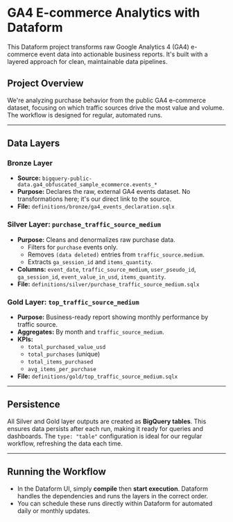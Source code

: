 # GA4 E-commerce Analytics with Dataform

This Dataform project transforms raw Google Analytics 4 (GA4) e-commerce event data into actionable business reports. It's built with a layered approach for clean, maintainable data pipelines.

## Project Overview

We're analyzing purchase behavior from the public GA4 e-commerce dataset, focusing on which traffic sources drive the most value and volume. The workflow is designed for regular, automated runs.

---

## Data Layers

### Bronze Layer

* **Source:** `bigquery-public-data.ga4_obfuscated_sample_ecommerce.events_*`
* **Purpose:** Declares the raw, external GA4 events dataset. No transformations here; it's our direct link to the source.
* **File:** `definitions/bronze/ga4_events_declaration.sqlx`

### Silver Layer: `purchase_traffic_source_medium`

* **Purpose:** Cleans and denormalizes raw purchase data.
    * Filters for `purchase` events only.
    * Removes `(data deleted)` entries from `traffic_source.medium`.
    * Extracts `ga_session_id` and `items_quantity`.
* **Columns:** `event_date`, `traffic_source_medium`, `user_pseudo_id`, `ga_session_id`, `event_value_in_usd`, `items_quantity`.
* **File:** `definitions/silver/purchase_traffic_source_medium.sqlx`

### Gold Layer: `top_traffic_source_medium`

* **Purpose:** Business-ready report showing monthly performance by traffic source.
* **Aggregates:** By month and `traffic_source_medium`.
* **KPIs:**
    * `total_purchased_value_usd`
    * `total_purchases` (unique)
    * `total_items_purchased`
    * `avg_items_per_purchase`
* **File:** `definitions/gold/top_traffic_source_medium.sqlx`

---

## Persistence

All Silver and Gold layer outputs are created as **BigQuery tables**. This ensures data persists after each run, making it ready for queries and dashboards. The `type: "table"` configuration is ideal for our regular workflow, refreshing the data each time.

---

## Running the Workflow

* In the Dataform UI, simply **compile** then **start execution**. Dataform handles the dependencies and runs the layers in the correct order.
* You can schedule these runs directly within Dataform for automated daily or monthly updates.